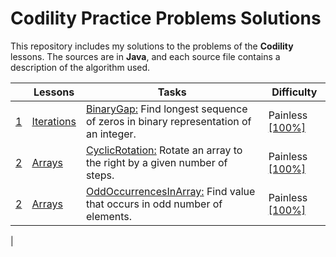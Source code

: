 # Codility Practice Problems Solutions

This repository includes my solutions to the problems of the **Codility** lessons. The sources are in **Java**, and each source file contains a description of the algorithm used.

| |Lessons|Tasks |Difficulty|
|---|---|---|---|
|[1](https://codility.com/media/train/Iterations.pdf)|[Iterations](https://app.codility.com/programmers/lessons/1-iterations/)|[BinaryGap:](https://github.com/satiye/codility/blob/master/src/main/lesson01/BinaryGap.java) Find longest sequence of zeros in binary representation of an integer.             |Painless [[100%]](https://app.codility.com/demo/results/trainingX6BGA8-BAV/)|
|[2](https://codility.com/media/train/0-Arrays.pdf)|[Arrays](https://app.codility.com/programmers/lessons/2-arrays/)|[CyclicRotation:](https://github.com/satiye/codility/blob/master/src/main/lesson01/BinaryGap.java) Rotate an array to the right by a given number of steps.             |Painless [[100%]](https://app.codility.com/demo/results/training9WZTHC-YJU/)|
|[2](https://codility.com/media/train/0-Arrays.pdf)|[Arrays](https://app.codility.com/programmers/lessons/2-arrays/)|[OddOccurrencesInArray:](https://github.com/satiye/codility/blob/master/src/main/lesson01/BinaryGap.java) Find value that occurs in odd number of elements.             |Painless [[100%]](https://app.codility.com/demo/results/training9WZTHC-YJU/)|
|
